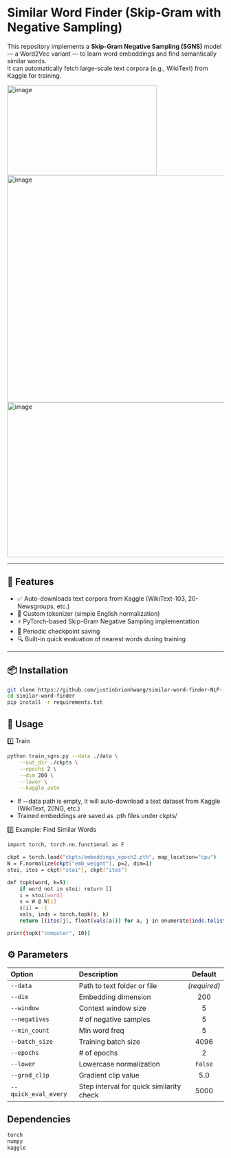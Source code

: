 # Similar Word Finder (Skip-Gram with Negative Sampling)

This repository implements a **Skip-Gram Negative Sampling (SGNS)** model — a Word2Vec variant — to learn word embeddings and find semantically similar words.  
It can automatically fetch large-scale text corpora (e.g., WikiText) from Kaggle for training.

<img width="348" height="209" alt="image" src="https://github.com/user-attachments/assets/591face9-427b-48a2-bedb-bb142b28c665" />


<img width="561" height="528" alt="image" src="https://github.com/user-attachments/assets/37747a1d-e81b-473b-829b-449ebb7bc908" />


<img width="717" height="361" alt="image" src="https://github.com/user-attachments/assets/0ba328e6-f57e-47e4-9908-97ea768f1435" />


---

## 🚀 Features
- ✅ Auto-downloads text corpora from Kaggle (WikiText-103, 20-Newsgroups, etc.)
- 🧠 Custom tokenizer (simple English normalization)
- ⚡ PyTorch-based Skip-Gram Negative Sampling implementation
- 💾 Periodic checkpoint saving
- 🔍 Built-in quick evaluation of nearest words during training

---

## 📦 Installation
```bash
git clone https://github.com/justinbrianhwang/similar-word-finder-NLP-.git
cd similar-word-finder
pip install -r requirements.txt
```

## 🧮 Usage
1️⃣ Train

```bash
python train_sgns.py --data ./data \
    --out_dir ./ckpts \
    --epochs 2 \
    --dim 200 \
    --lower \
    --kaggle_auto
```

- If --data path is empty, it will auto-download a text dataset from Kaggle (WikiText, 20NG, etc.)
- Trained embeddings are saved as .pth files under ckpts/

2️⃣ Example: Find Similar Words
```bash
import torch, torch.nn.functional as F

ckpt = torch.load("ckpts/embeddings_epoch2.pth", map_location="cpu")
W = F.normalize(ckpt["emb_weight"], p=2, dim=1)
stoi, itos = ckpt["stoi"], ckpt["itos"]

def topk(word, k=5):
    if word not in stoi: return []
    i = stoi[word]
    s = W @ W[i]
    s[i] = -1
    vals, inds = torch.topk(s, k)
    return [(itos[j], float(vals[a])) for a, j in enumerate(inds.tolist())]

print(topk("computer", 10))
```

## ⚙️ Parameters
| Option               | Description                              |    Default   |
| :------------------- | :--------------------------------------- | :----------: |
| `--data`             | Path to text folder or file              | *(required)* |
| `--dim`              | Embedding dimension                      |      200     |
| `--window`           | Context window size                      |       5      |
| `--negatives`        | # of negative samples                    |       5      |
| `--min_count`        | Min word freq                            |       5      |
| `--batch_size`       | Training batch size                      |     4096     |
| `--epochs`           | # of epochs                              |       2      |
| `--lower`            | Lowercase normalization                  |    `False`   |
| `--grad_clip`        | Gradient clip value                      |      5.0     |
| `--quick_eval_every` | Step interval for quick similarity check |     5000     |

## Dependencies
```txt
torch
numpy
kaggle
```






